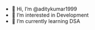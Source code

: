 - 👋 Hi, I’m @aditykumar1999
- 👀 I’m interested in Development 
- 🌱 I’m currently learning DSA
  


<!---
aditykumar1999/aditykumar1999 is a ✨ special ✨ repository because its `README.md` (this file) appears on your GitHub profile.
You can click the Preview link to take a look at your changes.
--->
